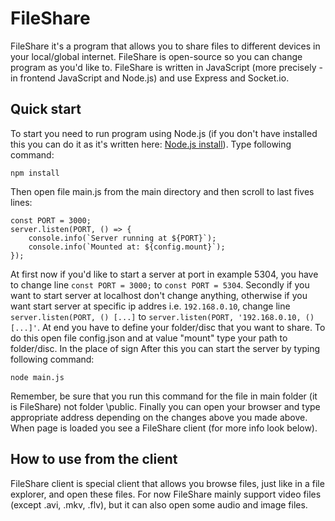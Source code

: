 # FileShare
FileShare it's a program that allows you to share files to different devices in your local/global internet. FileShare is open-source so you can change program as you'd like to. FileShare is written in JavaScript (more precisely - in frontend JavaScript and Node.js) and use Express and Socket.io.
## Quick start
To start you need to run program using Node.js (if you don't have installed this you can do it as it's written here: [Node.js install](https://nodejs.org/en/download)). Type following command:
```
npm install
```
Then open file main.js from the main directory and then scroll to last fives lines:
```
const PORT = 3000;
server.listen(PORT, () => {
    console.info(`Server running at ${PORT}`);
    console.info(`Mounted at: ${config.mount}`);
});
```
At first now if you'd like to start a server at port in example 5304, you have to change line `const PORT = 3000;` to `const PORT = 5304`. Secondly if you want to start server at localhost don't change anything, otherwise if you want start server at specific ip addres i.e. `192.168.0.10`, change line `server.listen(PORT, () [...]` to `server.listen(PORT, '192.168.0.10, () [...]'`. At end you have to define your folder/disc that you want to share. To do this open file config.json and at value "mount" type your path to folder/disc. In the place of sign After this you can start the server by typing following command:
```
node main.js
```
Remember, be sure that you run this command for the file in main folder (it is FileShare) not folder \public. Finally you can open your browser and type appropriate address depending on the changes above you made above. When page is loaded you see a FileShare client (for more info look below).
## How to use from the client
FileShare client is special client that allows you browse files, just like in a file explorer, and open these files. For now FileShare mainly support video files (except .avi, .mkv, .flv), but it can also open some audio and image files.